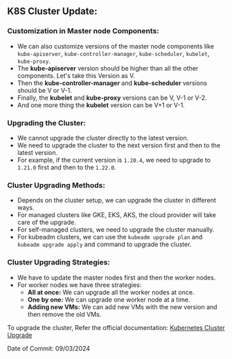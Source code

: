 ## K8S Cluster Update:

### Customization in Master node Components:

- We can also customize versions of the master node components like `kube-apiserver`, `kube-controller-manager`, `kube-scheduler`, `kubelet`, `kube-proxy`.
- The **kube-apiserver** version should be higher than all the other components. Let's take this Version as V.
- Then the **kube-controller-manager** and **kube-scheduler** versions should be V or V-1.
- Finally, the **kubelet** and **kube-proxy** versions can be V, V-1 or V-2.
- And one more thing the **kubelet** version can be V+1 or V-1.

### Upgrading the Cluster:

- We cannot upgrade the cluster directly to the latest version.
- We need to upgrade the cluster to the next version first and then to the latest version.
- For example, if the current version is `1.20.4`, we need to upgrade to `1.21.0` first and then to the `1.22.0`.

### Cluster Upgrading Methods:

- Depends on the cluster setup, we can upgrade the cluster in different ways.
- For managed clusters like GKE, EKS, AKS, the cloud provider will take care of the upgrade.
- For self-managed clusters, we need to upgrade the cluster manually.
- For kubeadm clusters, we can use the `kubeadm upgrade plan` and  `kubeadm upgrade apply` and  command to upgrade the cluster.

### Cluster Upgrading Strategies:

- We have to update the master nodes first and then the worker nodes.
- For worker nodes we have three strategies:
    - **All at once:** We can upgrade all the worker nodes at once.
    - **One by one:** We can upgrade one worker node at a time.
    - **Adding new VMs:** We can add new VMs with the new version and then remove the old VMs.

To upgrade the cluster, Refer the official documentation: [Kubernetes Cluster Upgrade](https://kubernetes.io/docs/tasks/administer-cluster/kubeadm/kubeadm-upgrade/)

Date of Commit: 09/03/2024